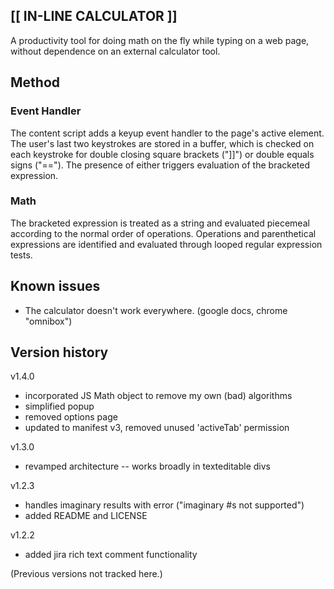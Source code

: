 ## [[ IN-LINE CALCULATOR ]]

A productivity tool for doing math on the fly while typing on a web page, without dependence on an external calculator tool.

## Method

### Event Handler

The content script adds a keyup event handler to the page's active element. The user's last two keystrokes are stored in a buffer, which is checked on each keystroke for double closing square brackets ("]]") or double equals signs ("=="). The presence of either triggers evaluation of the bracketed expression.

### Math

The bracketed expression is treated as a string and evaluated piecemeal according to the normal order of operations. Operations and parenthetical expressions are identified and evaluated through looped regular expression tests.

## Known issues

- The calculator doesn't work everywhere. (google docs, chrome "omnibox")

## Version history

v1.4.0
- incorporated JS Math object to remove my own (bad) algorithms
- simplified popup
- removed options page
- updated to manifest v3, removed unused 'activeTab' permission

v1.3.0
- revamped architecture -- works broadly in texteditable divs

v1.2.3
- handles imaginary results with error ("imaginary #s not supported")
- added README and LICENSE

v1.2.2
- added jira rich text comment functionality

(Previous versions not tracked here.)
